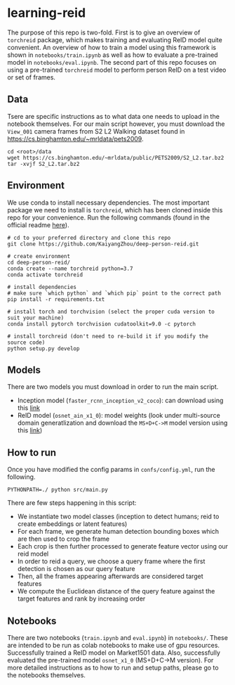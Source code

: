# learning-reid

The purpose of this repo is two-fold. First is to give an overview of `torchreid` package, which makes training and evaluating ReID model quite convenient. An overview of how to train a model using this framework is shown in `notebooks/train.ipynb` as well as how to evaluate a pre-trained model in `notebooks/eval.ipynb`. The second part of this repo focuses on using a pre-trained `torchreid` model to perform person ReID on a test video or set of frames.


## Data

Tsere are specific instructions as to what data one needs to upload in the notebook themselves. For our main script however, you must download the `View_001` camera frames from S2 L2 Walking dataset found in https://cs.binghamton.edu/~mrldata/pets2009.

    cd <root>/data
    wget https://cs.binghamton.edu/~mrldata/public/PETS2009/S2_L2.tar.bz2
    tar -xvjf S2_L2.tar.bz2


## Environment

We use conda to install necessary dependencies. The most important package we need to install is `torchreid`, which has been cloned inside this repo for your convenience. Run the following commands (found in the official readme [here](https://github.com/KaiyangZhou/deep-person-reid)).

    # cd to your preferred directory and clone this repo
    git clone https://github.com/KaiyangZhou/deep-person-reid.git

    # create environment
    cd deep-person-reid/
    conda create --name torchreid python=3.7
    conda activate torchreid

    # install dependencies
    # make sure `which python` and `which pip` point to the correct path
    pip install -r requirements.txt

    # install torch and torchvision (select the proper cuda version to suit your machine)
    conda install pytorch torchvision cudatoolkit=9.0 -c pytorch

    # install torchreid (don't need to re-build it if you modify the source code)
    python setup.py develop



## Models

There are two models you must download in order to run the main script.

- Inception model (`faster_rcnn_inception_v2_coco`): can download using this [link](http://download.tensorflow.org/models/object_detection/faster_rcnn_inception_v2_coco_2018_01_28.tar.gz)
- ReID model (`osnet_ain_x1_0`): model weights (look under multi-source domain generatlization and download the `MS+D+C->M` model version using this [link](https://kaiyangzhou.github.io/deep-person-reid/MODEL_ZOO.html))


## How to run

Once you have modified the config params in `confs/config.yml`, run the following.

    PYTHONPATH=./ python src/main.py


There are few steps happening in this script:
- We instantiate two model classes (inception to detect humans; reid to create embeddings or latent features)
- For each frame, we generate human detection bounding boxes which are then used to crop the frame
- Each crop is then further processed to generate feature vector using our reid model
- In order to reid a query, we choose a query frame where the first detection is chosen as our query feature
- Then, all the frames appearing afterwards are considered target features
- We compute the Euclidean distance of the query feature against the target features and rank by increasing order


## Notebooks

There are two notebooks (`train.ipynb` and `eval.ipynb`) in `notebooks/`. These are intended to be run as colab notebooks to make use of gpu resources. Successfully trained a ReID model on Market1501 data. Also, successfully evaluated the pre-trained model `osnet_x1_0` (MS+D+C->M version). For more detailed instructions as to how to run and setup paths, please go to the notebooks themselves.
